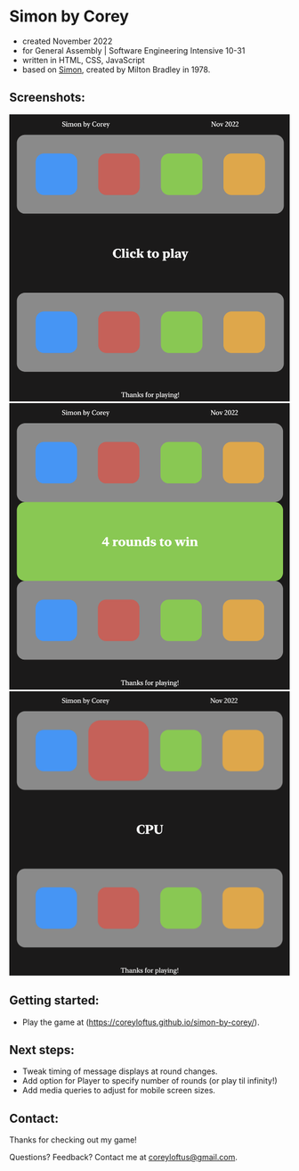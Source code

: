 # Simon by Corey

- created November 2022
- for General Assembly | Software Engineering Intensive 10-31
- written in HTML, CSS, JavaScript
- based on [Simon](<https://en.wikipedia.org/wiki/Simon_(game)>), created by Milton Bradley in 1978.

## Screenshots:

![Simon screenshot 1](simon-1.png)
![Simon screenshot 2](simon-2.png)
![Simon screenshot 3](simon-3.png)

## Getting started:

- Play the game at (https://coreyloftus.github.io/simon-by-corey/).

## Next steps:

- Tweak timing of message displays at round changes.
- Add option for Player to specify number of rounds (or play til infinity!)
- Add media queries to adjust for mobile screen sizes.

## Contact:

Thanks for checking out my game!

Questions? Feedback? Contact me at coreyloftus@gmail.com.
